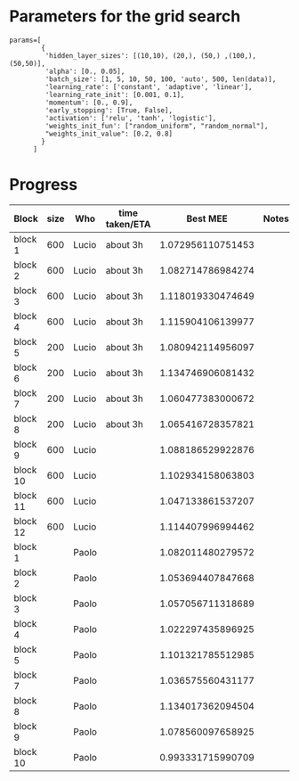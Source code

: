 
Parameters for the grid search
===================================

```
params=[
        {
         'hidden_layer_sizes': [(10,10), (20,), (50,) ,(100,), (50,50)],
         'alpha': [0., 0.05], 
         'batch_size': [1, 5, 10, 50, 100, 'auto', 500, len(data)],
         'learning_rate': ['constant', 'adaptive', 'linear'],
         'learning_rate_init': [0.001, 0.1],
         'momentum': [0., 0.9],
         'early_stopping': [True, False],
         'activation': ['relu', 'tanh', 'logistic'],
         'weights_init_fun': ["random_uniform", "random_normal"], 
         "weights_init_value": [0.2, 0.8]
        }
      ]
```


Progress
==========================

| Block         | size | Who        | time taken/ETA        | Best MEE               | Notes                              |
|---------------|------|------------|-----------------------|------------------------|------------------------------------|
| block 1       | 600  | Lucio      | about 3h              | 1.072956110751453      |                                    |
| block 2       | 600  | Lucio      | about 3h              | 1.082714786984274      |                                    |
| block 3       | 600  | Lucio      | about 3h              | 1.118019330474649      |                                    |
| block 4       | 600  | Lucio      | about 3h              | 1.115904106139977      |                                    |
| block 5       | 200  | Lucio      | about 3h              | 1.080942114956097      |                                    |
| block 6       | 200  | Lucio      | about 3h              | 1.134746906081432      |                                    |
| block 7       | 200  | Lucio      | about 3h              | 1.060477383000672      |                                    |
| block 8       | 200  | Lucio      | about 3h              | 1.065416728357821      |                                    |
| block 9       | 600  | Lucio      |                       | 1.088186529922876      |                                    |
| block 10      | 600  | Lucio      |                       | 1.102934158063803      |                                    |
| block 11      | 600  | Lucio      |                       | 1.047133861537207      |                                    |
| block 12      | 600  | Lucio      |                       | 1.114407996994462      |                                    |
| block 1       |      | Paolo      |                       | 1.082011480279572      |                                    |
| block 2       |      | Paolo      |                       | 1.053694407847668      |                                    |
| block 3       |      | Paolo      |                       | 1.057056711318689      |                                    |
| block 4       |      | Paolo      |                       | 1.022297435896925      |                                    |
| block 5       |      | Paolo      |                       | 1.101321785512985      |                                    |
| block 7       |      | Paolo      |                       | 1.036575560431177      |                                    |
| block 8       |      | Paolo      |                       | 1.134017362094504      |                                    |
| block 9       |      | Paolo      |                       | 1.078560097658925      |                                    |
| block 10      |      | Paolo      |                       | 0.993331715990709      |                                    |


